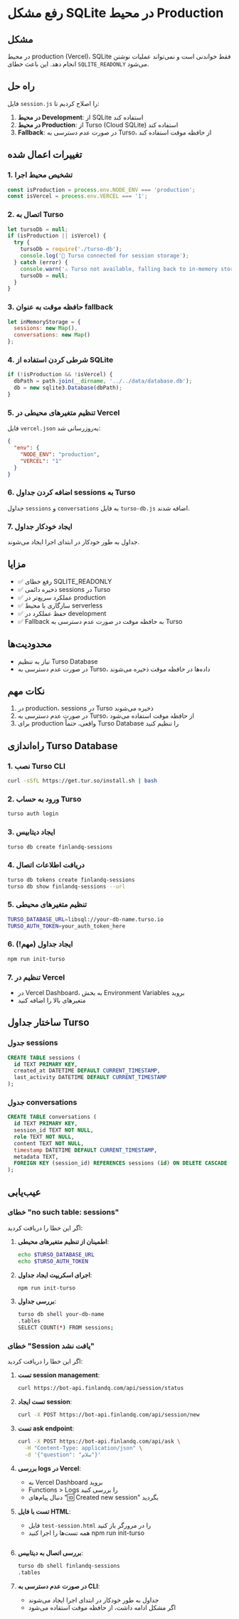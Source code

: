 # رفع مشکل SQLite در محیط Production

## مشکل
در محیط production (Vercel)، SQLite فقط خواندنی است و نمی‌تواند عملیات نوشتن انجام دهد. این باعث خطای `SQLITE_READONLY` می‌شود.

## راه حل
فایل `session.js` را اصلاح کردیم تا:

1. **در محیط Development**: از SQLite استفاده کند
2. **در محیط Production**: از Turso (Cloud SQLite) استفاده کند
3. **Fallback**: در صورت عدم دسترسی به Turso، از حافظه موقت استفاده کند

## تغییرات اعمال شده

### 1. تشخیص محیط اجرا
```javascript
const isProduction = process.env.NODE_ENV === 'production';
const isVercel = process.env.VERCEL === '1';
```

### 2. اتصال به Turso
```javascript
let tursoDb = null;
if (isProduction || isVercel) {
  try {
    tursoDb = require('./turso-db');
    console.log('🔗 Turso connected for session storage');
  } catch (error) {
    console.warn('⚠️ Turso not available, falling back to in-memory storage');
    tursoDb = null;
  }
}
```

### 3. حافظه موقت به عنوان fallback
```javascript
let inMemoryStorage = {
  sessions: new Map(),
  conversations: new Map()
};
```

### 4. شرطی کردن استفاده از SQLite
```javascript
if (!isProduction && !isVercel) {
  dbPath = path.join(__dirname, '../../data/database.db');
  db = new sqlite3.Database(dbPath);
}
```

### 5. تنظیم متغیرهای محیطی در Vercel
فایل `vercel.json` به‌روزرسانی شد:
```json
{
  "env": {
    "NODE_ENV": "production",
    "VERCEL": "1"
  }
}
```

### 6. اضافه کردن جداول sessions به Turso
جداول `sessions` و `conversations` به فایل `turso-db.js` اضافه شدند.

### 7. ایجاد خودکار جداول
جداول به طور خودکار در ابتدای اجرا ایجاد می‌شوند.

## مزایا
- ✅ رفع خطای SQLITE_READONLY
- ✅ ذخیره دائمی sessions در Turso
- ✅ عملکرد سریع‌تر در production
- ✅ سازگاری با محیط serverless
- ✅ حفظ عملکرد در development
- ✅ Fallback به حافظه موقت در صورت عدم دسترسی به Turso

## محدودیت‌ها
- نیاز به تنظیم Turso Database
- در صورت عدم دسترسی به Turso، داده‌ها در حافظه موقت ذخیره می‌شوند

## نکات مهم
1. در production، sessions در Turso ذخیره می‌شوند
2. در صورت عدم دسترسی به Turso، از حافظه موقت استفاده می‌شود
3. برای production واقعی، حتماً Turso Database را تنظیم کنید

## راه‌اندازی Turso Database

### 1. نصب Turso CLI
```bash
curl -sSfL https://get.tur.so/install.sh | bash
```

### 2. ورود به حساب Turso
```bash
turso auth login
```

### 3. ایجاد دیتابیس
```bash
turso db create finlandq-sessions
```

### 4. دریافت اطلاعات اتصال
```bash
turso db tokens create finlandq-sessions
turso db show finlandq-sessions --url
```

### 5. تنظیم متغیرهای محیطی
```bash
TURSO_DATABASE_URL=libsql://your-db-name.turso.io
TURSO_AUTH_TOKEN=your_auth_token_here
```

### 6. ایجاد جداول (مهم!)
```bash
npm run init-turso
```

### 7. تنظیم در Vercel
- در Vercel Dashboard، به بخش Environment Variables بروید
- متغیرهای بالا را اضافه کنید

## ساختار جداول Turso

### جدول sessions
```sql
CREATE TABLE sessions (
  id TEXT PRIMARY KEY,
  created_at DATETIME DEFAULT CURRENT_TIMESTAMP,
  last_activity DATETIME DEFAULT CURRENT_TIMESTAMP
);
```

### جدول conversations
```sql
CREATE TABLE conversations (
  id TEXT PRIMARY KEY,
  session_id TEXT NOT NULL,
  role TEXT NOT NULL,
  content TEXT NOT NULL,
  timestamp DATETIME DEFAULT CURRENT_TIMESTAMP,
  metadata TEXT,
  FOREIGN KEY (session_id) REFERENCES sessions (id) ON DELETE CASCADE
);
```

## عیب‌یابی

### خطای "no such table: sessions"
اگر این خطا را دریافت کردید:

1. **اطمینان از تنظیم متغیرهای محیطی**:
   ```bash
   echo $TURSO_DATABASE_URL
   echo $TURSO_AUTH_TOKEN
   ```

2. **اجرای اسکریپت ایجاد جداول**:
   ```bash
   npm run init-turso
   ```

3. **بررسی جداول**:
   ```bash
   turso db shell your-db-name
   .tables
   SELECT COUNT(*) FROM sessions;
   ```

### خطای "Session یافت نشد"
اگر این خطا را دریافت کردید:

1. **تست session management**:
   ```bash
   curl https://bot-api.finlandq.com/api/session/status
   ```

2. **تست ایجاد session**:
   ```bash
   curl -X POST https://bot-api.finlandq.com/api/session/new
   ```

3. **تست ask endpoint**:
   ```bash
   curl -X POST https://bot-api.finlandq.com/api/ask \
     -H "Content-Type: application/json" \
     -d '{"question": "سلام"}'
   ```

4. **بررسی logs در Vercel**:
   - به Vercel Dashboard بروید
   - Functions > Logs را بررسی کنید
   - دنبال پیام‌های "🆔 Created new session" بگردید

5. **تست با فایل HTML**:
   - فایل `test-session.html` را در مرورگر باز کنید
   - همه تست‌ها را اجرا کنید
   npm run init-turso
   ```

3. **بررسی اتصال به دیتابیس**:
   ```bash
   turso db shell finlandq-sessions
   .tables
   ```

4. **در صورت عدم دسترسی به CLI**:
   - جداول به طور خودکار در ابتدای اجرا ایجاد می‌شوند
   - اگر مشکل ادامه داشت، از حافظه موقت استفاده می‌شود 
